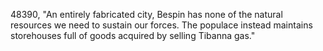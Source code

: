 ﻿48390, "An entirely fabricated city, Bespin has none of the natural resources we need to sustain our forces. The populace instead maintains storehouses full of goods acquired by selling Tibanna gas."
